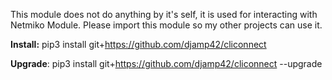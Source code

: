 This module does not do anything by it's self, it is used for interacting with 
Netmiko Module. Please import this module so my other projects can use it.

**Install:**
pip3 install git+https://github.com/djamp42/cliconnect

**Upgrade**:
pip3 install git+https://github.com/djamp42/cliconnect --upgrade
